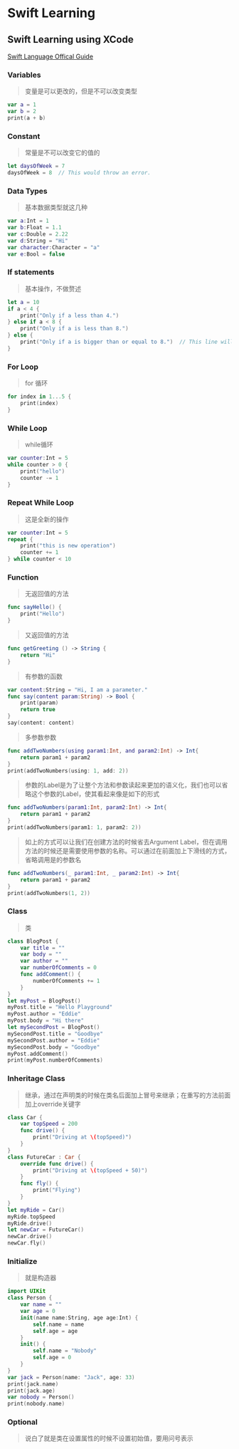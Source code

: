 # Swift Learning
## Swift Learning using XCode
[Swift Language Offical Guide](https://docs.swift.org/swift-book/LanguageGuide/TheBasics.html)
### Variables
>变量是可以更改的，但是不可以改变类型
```swift
var a = 1
var b = 2
print(a + b)
```

### Constant
>常量是不可以改变它的值的
```swift
let daysOfWeek = 7
daysOfWeek = 8  // This would throw an error. 
```

### Data Types
>基本数据类型就这几种
```swift
var a:Int = 1
var b:Float = 1.1
var c:Double = 2.22
var d:String = "Hi"
var character:Character = "a"
var e:Bool = false
```

### If statements
>基本操作，不做赘述
```swift
let a = 10
if a < 4 {
    print("Only if a less than 4.")
} else if a < 8 {
    print("Only if a is less than 8.")
} else {
    print("Only if a is bigger than or equal to 8.")  // This line will be printed.
}
```
### For Loop
>for 循环
```swift
for index in 1...5 {
    print(index)
}
```

### While Loop
>while循环
```swift
var counter:Int = 5
while counter > 0 {
    print("hello")
    counter -= 1
}
```
### Repeat While Loop
>这是全新的操作
```swift
var counter:Int = 5
repeat {
    print("this is new operation")
    counter += 1
} while counter < 10
```
### Function
>无返回值的方法
```swift
func sayHello() {
    print("Hello")
}
```
>又返回值的方法
```swift
func getGreeting () -> String {
    return "Hi"
}
```
>有参数的函数
```swift
var content:String = "Hi, I am a parameter."
func say(content param:String) -> Bool {
    print(param)
    return true
} 
say(content: content)
```
>多参数参数
```swift
func addTwoNumbers(using param1:Int, and param2:Int) -> Int{
    return param1 + param2
}
print(addTwoNumbers(using: 1, add: 2))
```
>参数的Label是为了让整个方法和参数读起来更加的语义化，我们也可以省略这个参数的Label，使其看起来像是如下的形式
```swift
func addTwoNumbers(param1:Int, param2:Int) -> Int{
    return param1 + param2
}
print(addTwoNumbers(param1: 1, param2: 2))
```
>如上的方式可以让我们在创建方法的时候省去Argument Label，但在调用方法的时候还是需要使用参数的名称。可以通过在前面加上下滑线的方式，省略调用是的参数名
```swift
func addTwoNumbers(_ param1:Int, _ param2:Int) -> Int{
    return param1 + param2
}
print(addTwoNumbers(1, 2))
```
### Class
>类
```swift
class BlogPost {
    var title = ""
    var body = ""
    var author = ""
    var numberOfComments = 0
    func addComment() {
        numberOfComments += 1
    }
}
let myPost = BlogPost()
myPost.title = "Hello Playground"
myPost.author = "Eddie"
myPost.body = "Hi there"
let mySecondPost = BlogPost()
mySecondPost.title = "Goodbye"
mySecondPost.author = "Eddie"
mySecondPost.body = "Goodbye"
myPost.addComment()
print(myPost.numberOfComments)
```
### Inheritage Class
>继承，通过在声明类的时候在类名后面加上冒号来继承；在重写的方法前面加上override关键字
```swift
class Car {
    var topSpeed = 200
    func drive() {
        print("Driving at \(topSpeed)")
    }
}
class FutureCar : Car {
    override func drive() {
        print("Driving at \(topSpeed + 50)")
    }
    func fly() {
        print("Flying")
    }
}
let myRide = Car()
myRide.topSpeed
myRide.drive()
let newCar = FutureCar()
newCar.drive()
newCar.fly()
```
### Initialize
>就是构造器
```swift
import UIKit
class Person {
    var name = ""
    var age = 0
    init(name name:String, age age:Int) {
        self.name = name
        self.age = age
    }
    init() {
        self.name = "Nobody"
        self.age = 0
    }
}
var jack = Person(name: "Jack", age: 33)
print(jack.name)
print(jack.age)
var nobody = Person()
print(nobody.name)
```
### Optional
>说白了就是类在设置属性的时候不设置初始值，要用问号表示

